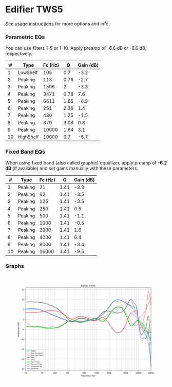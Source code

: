 # Edifier TWS5
See [usage instructions](https://github.com/jaakkopasanen/AutoEq#usage) for more options and info.

### Parametric EQs
You can use filters 1-5 or 1-10. Apply preamp of -6.6 dB or -6.6 dB, respectively.

|   # | Type      |   Fc (Hz) |    Q |   Gain (dB) |
|-----|-----------|-----------|------|-------------|
|   1 | LowShelf  |       105 | 0.7  |        -3.2 |
|   2 | Peaking   |       113 | 0.76 |        -2.7 |
|   3 | Peaking   |      1506 | 2    |        -3.3 |
|   4 | Peaking   |      3471 | 0.78 |         7.6 |
|   5 | Peaking   |      6611 | 1.65 |        -6.3 |
|   6 | Peaking   |       251 | 2.36 |         1.4 |
|   7 | Peaking   |       430 | 1.25 |        -1.5 |
|   8 | Peaking   |       879 | 3.06 |         0.8 |
|   9 | Peaking   |     10000 | 1.64 |         3.1 |
|  10 | HighShelf |     10000 | 0.7  |        -6.7 |

### Fixed Band EQs
When using fixed band (also called graphic) equalizer, apply preamp of **-6.2 dB** (if available) and set gains manually with these parameters.

|   # | Type    |   Fc (Hz) |    Q |   Gain (dB) |
|-----|---------|-----------|------|-------------|
|   1 | Peaking |        31 | 1.41 |        -3.3 |
|   2 | Peaking |        62 | 1.41 |        -3.5 |
|   3 | Peaking |       125 | 1.41 |        -3.5 |
|   4 | Peaking |       250 | 1.41 |         0.5 |
|   5 | Peaking |       500 | 1.41 |        -1.1 |
|   6 | Peaking |      1000 | 1.41 |        -0.5 |
|   7 | Peaking |      2000 | 1.41 |         1.6 |
|   8 | Peaking |      4000 | 1.41 |         6.4 |
|   9 | Peaking |      8000 | 1.41 |        -3.4 |
|  10 | Peaking |     16000 | 1.41 |        -9.5 |

### Graphs
![](./Edifier%20TWS5.png)
